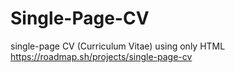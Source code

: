 # Single-Page-CV
single-page CV (Curriculum Vitae) using only HTML
https://roadmap.sh/projects/single-page-cv
